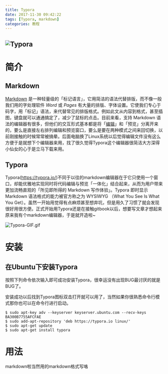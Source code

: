 ```yaml
---
title: Typora
date: 2017-11-30 09:42:22
tags: [Typora, markdown]
categories: 教程
---
```


## ![Typora](https://eveywongblog.files.wordpress.com/2017/10/typora.png)

# 简介

## Markdown

[Markdown](http://zh.wikipedia.org/wiki/Markdown) 是一种轻量级的「标记语言」，它用简洁的语法代替排版，而不像一般我们用的字处理软件 *Word* 或 *Pages* 有大量的排版、字体设置。它使我们专心于码字，用「标记」语法，来代替常见的排版格式。例如此文从内容到格式，甚至插图，键盘就可以通通搞定了，减少了鼠标的点击。目前来看，支持 Markdown 语法的编辑器有很多，但他们的交互形式基本都是将「[编辑](http://www.iplaysoft.com/tag/%E7%BC%96%E8%BE%91)」和「预览」分离开来的，要么是直接左右排列编辑和预览窗口，要么是要在两种模式之间来回切换，以前刚接触的时候常常被搞晕。后面电脑换了Linux系统以后觉得编辑文件没有这么方便于是就想下个编辑器来用，找了很久觉得Typora这个编辑器很简洁大方深得小仙女的心于是立马下载来用。

## Typora

Typora(<https://typora.io/>)不同于以往的markdown编辑器在于它只使用一个窗口，却能优雅地实现同时将代码编辑与预览「一体化」结合起来，从而为用户带来更加流畅直观的「所见即所得的 Markdown 写作体验」。Typora 即时显示 Markdown 语法格式的能力被官方称之为 WYSIWYG （What You See Is What You Get）。虽然一开始用觉得有点麻烦甚至想弃坑，但是用久了习惯了就会发现很好用很方便。正式开始用Typora还是在接触gitbook以后，想要写文章才想起来原来我有个markdown编辑器，于是就开造啦~

![Typora-GIF.gif](https://eveywongblog.files.wordpress.com/2017/10/typora-gif.gif)



# 安装

## 在Ubuntu下安装Typora

按照下列命令依次输入即可成功安装Typora，很幸运没有出现BUG最讨厌的就是BUG了。

安装成功以后找到Typora图标双击打开就可以用了，当然如果你很熟悉命令行模式那你也可以在命令行进行启动。

```
$ sudo apt-key adv --keyserver keyserver.ubuntu.com --recv-keys BA300B7755AFCFAE
$ sudo add-apt-repository 'deb https://typora.io linux/'
$ sudo apt-get update
$ sudo apt-get install typora
```

# 用法

markdown啦当然用的markdown格式写咯